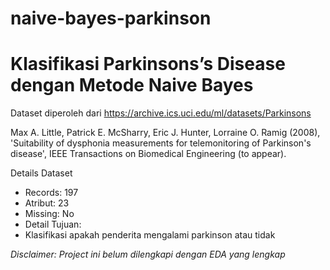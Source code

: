 # naive-bayes-parkinson
Klasifikasi Parkinsons’s Disease dengan Metode Naive Bayes
===
Dataset diperoleh dari https://archive.ics.uci.edu/ml/datasets/Parkinsons

Max A. Little, Patrick E. McSharry, Eric J. Hunter, Lorraine O. Ramig (2008), 'Suitability of dysphonia measurements for telemonitoring of Parkinson's disease', IEEE Transactions on Biomedical Engineering (to appear).

Details Dataset
* Records: 197
* Atribut: 23
* Missing: No
* Detail Tujuan:
* Klasifikasi apakah penderita mengalami parkinson atau tidak

_Disclaimer: Project ini belum dilengkapi dengan EDA yang lengkap_
